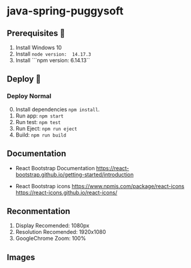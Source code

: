 # java-spring-puggysoft

## Prerequisites 🔨

1. Install Windows 10
2. Install ```node version:  14.17.3```
3. Install ```npm version: 6.14.13``

## Deploy 🚀

### Deploy Normal

0. Install dependencies ```npm install```.
1. Run app: `npm start`
2. Run test: `npm test`
3. Run Eject: `npm run eject`
4. Build: `npm run build`

## Documentation
- React Bootstrap Documentation
https://react-bootstrap.github.io/getting-started/introduction


- React Bootstrap icons
https://www.npmjs.com/package/react-icons
https://react-icons.github.io/react-icons/


## Reconmentation

1. Display Recomended: 1080px
2. Resolution Recomended: 1920x1080
3. GoogleChrome Zoom: 100%

## Images